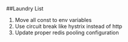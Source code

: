 ##Laundry List
1. Move all const to env variables
2. Use circuit break like hystrix instead of http
3. Update proper redis pooling configuration